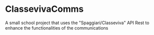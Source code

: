 # ClassevivaComms
A small school project that uses the "Spaggiari/Classeviva" API Rest to enhance the functionalities of the communications
